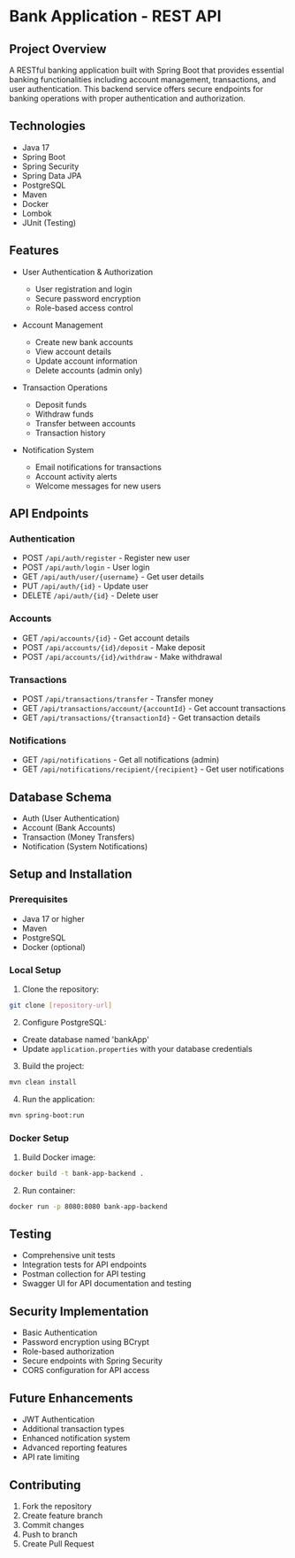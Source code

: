 # Bank Application - REST API

## Project Overview
A RESTful banking application built with Spring Boot that provides essential banking functionalities including account management, transactions, and user authentication. This backend service offers secure endpoints for banking operations with proper authentication and authorization.

## Technologies
- Java 17
- Spring Boot
- Spring Security
- Spring Data JPA
- PostgreSQL
- Maven
- Docker
- Lombok
- JUnit (Testing)

## Features
- User Authentication & Authorization
  - User registration and login
  - Secure password encryption
  - Role-based access control

- Account Management
  - Create new bank accounts
  - View account details
  - Update account information
  - Delete accounts (admin only)

- Transaction Operations
  - Deposit funds
  - Withdraw funds
  - Transfer between accounts
  - Transaction history

- Notification System
  - Email notifications for transactions
  - Account activity alerts
  - Welcome messages for new users

## API Endpoints

### Authentication
- POST `/api/auth/register` - Register new user
- POST `/api/auth/login` - User login
- GET `/api/auth/user/{username}` - Get user details
- PUT `/api/auth/{id}` - Update user
- DELETE `/api/auth/{id}` - Delete user

### Accounts
- GET `/api/accounts/{id}` - Get account details
- POST `/api/accounts/{id}/deposit` - Make deposit
- POST `/api/accounts/{id}/withdraw` - Make withdrawal

### Transactions
- POST `/api/transactions/transfer` - Transfer money
- GET `/api/transactions/account/{accountId}` - Get account transactions
- GET `/api/transactions/{transactionId}` - Get transaction details

### Notifications
- GET `/api/notifications` - Get all notifications (admin)
- GET `/api/notifications/recipient/{recipient}` - Get user notifications

## Database Schema
- Auth (User Authentication)
- Account (Bank Accounts)
- Transaction (Money Transfers)
- Notification (System Notifications)

## Setup and Installation

### Prerequisites
- Java 17 or higher
- Maven
- PostgreSQL
- Docker (optional)

### Local Setup
1. Clone the repository:
```bash
git clone [repository-url]
```

2. Configure PostgreSQL:
- Create database named 'bankApp'
- Update `application.properties` with your database credentials

3. Build the project:
```bash
mvn clean install
```

4. Run the application:
```bash
mvn spring-boot:run
```

### Docker Setup
1. Build Docker image:
```bash
docker build -t bank-app-backend .
```

2. Run container:
```bash
docker run -p 8080:8080 bank-app-backend
```

## Testing
- Comprehensive unit tests
- Integration tests for API endpoints
- Postman collection for API testing
- Swagger UI for API documentation and testing

## Security Implementation
- Basic Authentication
- Password encryption using BCrypt
- Role-based authorization
- Secure endpoints with Spring Security
- CORS configuration for API access

## Future Enhancements
- JWT Authentication
- Additional transaction types
- Enhanced notification system
- Advanced reporting features
- API rate limiting

## Contributing
1. Fork the repository
2. Create feature branch
3. Commit changes
4. Push to branch
5. Create Pull Request





